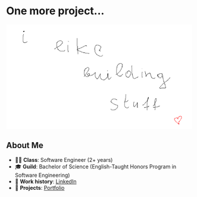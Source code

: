 # One more project...

<img src="./img/github_cover.png" alt="Github Cover" width="500"/>

## About Me
- 🧑‍💻 **Class**: Software Engineer (2+ years)
- 🎓 **Guild**: Bachelor of Science (English-Taught Honors Program in Software Engineering) 
- 💼 **Work history**: [LinkedIn](https://www.linkedin.com/in/ciprian-botnari-b15a5b286/)
- 🎯 **Projects**: [Portfolio](https://sufferal.github.io/portfolio/)